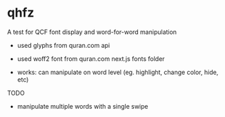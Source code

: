 # qhfz

A test for QCF font display and word-for-word manipulation
- used glyphs from quran.com api
- used woff2 font from quran.com next.js fonts folder

- works: can manipulate on word level (eg. highlight, change color, hide, etc)

TODO
- manipulate multiple words with a single swipe
